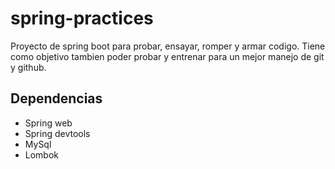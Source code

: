 # spring-practices
Proyecto de spring boot para probar, ensayar, romper y armar codigo.
Tiene como objetivo tambien poder probar y entrenar para un mejor manejo de git y github.

## Dependencias
- Spring web
- Spring devtools
- MySql
- Lombok
  

